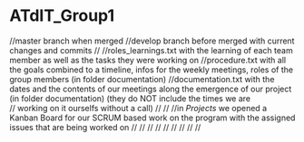 # ATdIT_Group1

//master branch when merged
//develop branch before merged with current changes and commits
//
//roles_learnings.txt with the learning of each team member as well as the tasks they were working on 
//procedure.txt with all the goals combined to a timeline, infos for the weekly meetings, roles of the group members (in folder documentation)
//documentation.txt with the dates and the contents of our meetings along the emergence of our project (in folder documentation) (they do NOT include the times we are    
//                                                                                                                                working on it ourselfs without a call)
//
//
//in *Projects* we opened a Kanban Board for our SCRUM based work on the program with the assigned issues that are being worked on
//
//
//
//
//
//
//
//
//
